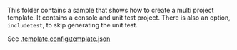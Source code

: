 This folder contains a sample that shows how to create a multi project template. It contains a console and unit test project.
There is also an option, `includetest`, to skip generating the unit test.


See [.template.config\template.json](template.json)